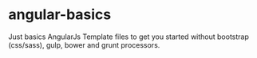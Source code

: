 # angular-basics
Just basics AngularJs Template files to get you started without bootstrap (css/sass), gulp, bower and grunt processors.
